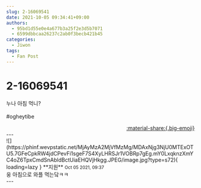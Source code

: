 ```yaml
---
slug: 2-16069541
date: 2021-10-05 09:34:41+09:00
authors:
  - 95bd1d55e0e4a677b3a25f2e3d5b7071
  - 6599dbbcaa26237c2ab0f3becb421b45
categories:
  - Jiwon
tags:
  - Fan Post
---
```


# 2-16069541

<div class="post-container" markdown="1">
<div class="content-container md-sidebar__scrollwrap" markdown="1">

누나 아침 먹니?<br><br>\#ogheytibe

</div>
</div>

<div style="text-align: right;" markdown="1">
<a href="https://weverse.io/fromis9/fanpost/2-16069541" style="text-align: right;">:material-share:{.big-emoji}</a>
</div>
---

<div class="comments-container md-sidebar__scrollwrap" markdown="1">
<div class="comment" markdown="1">
<div class='id-container' markdown="1">
![](https://phinf.wevpstatic.net/MjAyMzA2MjVfMzMg/MDAxNjg3NjU0MTExOTU5.7GFeCpkRW4jdCPevFi1sgeF7S4XyLHRSJr1VOBRp7gEg.mY0LxqknzXmYC4oZ6TpxCmdSnAbldBctUiaEHQVjHkgg.JPEG/image.jpg?type=s72){ loading=lazy }
**<span class="artist">지원</span>** <small>Oct 05 2021, 09:37</small><br>
</div>
<div class='comment-body' markdown="1">
웅 아침으로 와플 먹는닼ㅋㅋ
</div>
</div>
</div>
---

